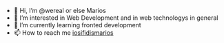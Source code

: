 - 👋 Hi, I’m @wereal or else Marios 
- 👀 I’m interested in Web Development and in web technologys in general  
- 🌱 I’m currently learning fronted development 
- 📫 How to reach me [iosifidismarios](https://www.linkedin.com/in/iosifidismarios/)

<!---
wereal/wereal is a ✨ special ✨ repository because its `README.md` (this file) appears on your GitHub profile.
You can click the Preview link to take a look at your changes.
--->
